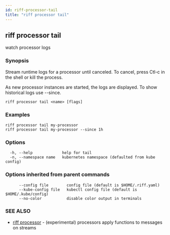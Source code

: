 ```yaml
---
id: riff-processor-tail
title: "riff processor tail"
---
```

## riff processor tail

watch processor logs

### Synopsis

Stream runtime logs for a processor until canceled. To cancel, press Ctl-c in
the shell or kill the process.

As new processor instances are started, the logs are displayed. To show historical logs use
--since.

```
riff processor tail <name> [flags]
```

### Examples

```
riff processor tail my-processor
riff processor tail my-processor --since 1h
```

### Options

```
  -h, --help             help for tail
  -n, --namespace name   kubernetes namespace (defaulted from kube config)
```

### Options inherited from parent commands

```
      --config file        config file (default is $HOME/.riff.yaml)
      --kube-config file   kubectl config file (default is $HOME/.kube/config)
      --no-color           disable color output in terminals
```

### SEE ALSO

* [riff processor](riff_processor.md)	 - (experimental) processors apply functions to messages on streams

